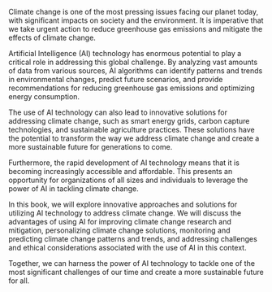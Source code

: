 
Climate change is one of the most pressing issues facing our planet today, with significant impacts on society and the environment. It is imperative that we take urgent action to reduce greenhouse gas emissions and mitigate the effects of climate change.

Artificial Intelligence (AI) technology has enormous potential to play a critical role in addressing this global challenge. By analyzing vast amounts of data from various sources, AI algorithms can identify patterns and trends in environmental changes, predict future scenarios, and provide recommendations for reducing greenhouse gas emissions and optimizing energy consumption.

The use of AI technology can also lead to innovative solutions for addressing climate change, such as smart energy grids, carbon capture technologies, and sustainable agriculture practices. These solutions have the potential to transform the way we address climate change and create a more sustainable future for generations to come.

Furthermore, the rapid development of AI technology means that it is becoming increasingly accessible and affordable. This presents an opportunity for organizations of all sizes and individuals to leverage the power of AI in tackling climate change.

In this book, we will explore innovative approaches and solutions for utilizing AI technology to address climate change. We will discuss the advantages of using AI for improving climate change research and mitigation, personalizing climate change solutions, monitoring and predicting climate change patterns and trends, and addressing challenges and ethical considerations associated with the use of AI in this context.

Together, we can harness the power of AI technology to tackle one of the most significant challenges of our time and create a more sustainable future for all.

